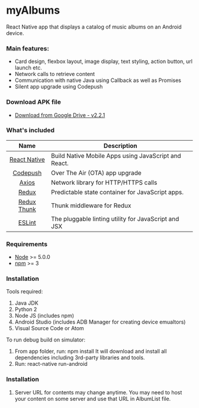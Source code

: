 # myAlbums
React Native app that displays a catalog of music albums on an Android device.

### Main features:
- Card design, flexbox layout, image display, text styling, action button, url launch etc. 
- Network calls to retrieve content
- Communication with native Java using Callback as well as Promises
- Silent app upgrade using Codepush 

### Download APK file
 - [Download from Google Drive - v2.2.1](https://drive.google.com/file/d/19MiAENXKF6DbE8j4BiTLcO836k8IINLf/)

### What's included
| Name             | Description   |
| :-------------:|--------------|
| [React Native](http://facebook.github.io/react-native/releases/0.32/) |  Build Native Mobile Apps using JavaScript and React. |
| [Codepush](https://nodejs.org/) | Over The Air (OTA) app upgrade |
| [Axios](https://nodejs.org/) | Network library for HTTP/HTTPS calls |
| [Redux](https://nodejs.org/) | Predictable state container for JavaScript apps.  |
| [Redux Thunk](https://github.com/gaearon/redux-thunk) | Thunk middleware for Redux | 
| [ESLint](http://eslint.org/) | The pluggable linting utility for JavaScript and JSX |

### Requirements
- [Node](https://nodejs.org/) >= 5.0.0
- [npm](https://npmjs.com) >= 3

### Installation
Tools required:
1. Java JDK
2. Python 2
3. Node JS (includes npm)
4. Android Studio (includes ADB Manager for creating device emualtors) 
5. Visual Source Code or Atom

To run debug build on simulator:
1. From app folder, run:  npm install
   It will download and install all dependencies including 3rd-party libraries and tools. 
2. Run:  react-native run-android

### Installation
1. Server URL for contents may change anytime. You may need to host your content on some server and use that URL in AlbumList file. 
